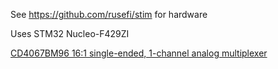 See https://github.com/rusefi/stim for hardware

Uses STM32 Nucleo-F429ZI

[CD4067BM96 16:1 single-ended, 1-channel analog multiplexer](http://www.ti.com/lit/ds/symlink/cd4097b.pdf)
